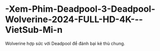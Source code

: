 # -Xem-Phim-Deadpool-3-Deadpool-Wolverine-2024-FULL-HD-4K---VietSub-Mi-n
Wolverine hợp sức với Deadpool để đánh bại kẻ thù chung.
